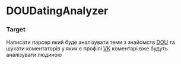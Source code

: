 # DOUDatingAnalyzer

### Target

Написати парсер який буде аналізувати теми з знайомств [DOU](https://dou.ua/)
та шукати коментаторів у яких є профілі [VK](https://vk.com/)
коментарі вже будуть аналізувати людиною